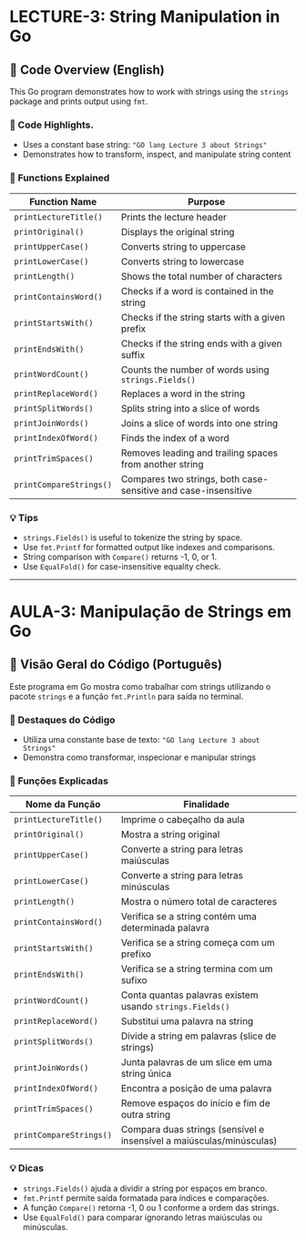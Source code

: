 # LECTURE-3: String Manipulation in Go

## 📘 Code Overview (English)

This Go program demonstrates how to work with strings using the `strings` package and prints output using `fmt`.

### 🔹 Code Highlights.

- Uses a constant base string: `"GO lang Lecture 3 about Strings"`
- Demonstrates how to transform, inspect, and manipulate string content

### 🔹 Functions Explained

| Function Name           | Purpose                                                             |
|-------------------------|---------------------------------------------------------------------|
| `printLectureTitle()`   | Prints the lecture header                                           |
| `printOriginal()`       | Displays the original string                                        |
| `printUpperCase()`      | Converts string to uppercase                                        |
| `printLowerCase()`      | Converts string to lowercase                                        |
| `printLength()`         | Shows the total number of characters                                |
| `printContainsWord()`   | Checks if a word is contained in the string                         |
| `printStartsWith()`     | Checks if the string starts with a given prefix                     |
| `printEndsWith()`       | Checks if the string ends with a given suffix                       |
| `printWordCount()`      | Counts the number of words using `strings.Fields()`                 |
| `printReplaceWord()`    | Replaces a word in the string                                       |
| `printSplitWords()`     | Splits string into a slice of words                                 |
| `printJoinWords()`      | Joins a slice of words into one string                              |
| `printIndexOfWord()`    | Finds the index of a word                                           |
| `printTrimSpaces()`     | Removes leading and trailing spaces from another string             |
| `printCompareStrings()` | Compares two strings, both case-sensitive and case-insensitive      |

### 💡 Tips

- `strings.Fields()` is useful to tokenize the string by space.
- Use `fmt.Printf` for formatted output like indexes and comparisons.
- String comparison with `Compare()` returns -1, 0, or 1.
- Use `EqualFold()` for case-insensitive equality check.

---

# AULA-3: Manipulação de Strings em Go

## 📘 Visão Geral do Código (Português)

Este programa em Go mostra como trabalhar com strings utilizando o pacote `strings` e a função `fmt.Println` para saída no terminal.

### 🔹 Destaques do Código

- Utiliza uma constante base de texto: `"GO lang Lecture 3 about Strings"`
- Demonstra como transformar, inspecionar e manipular strings

### 🔹 Funções Explicadas

| Nome da Função            | Finalidade                                                         |
|---------------------------|---------------------------------------------------------------------|
| `printLectureTitle()`     | Imprime o cabeçalho da aula                                        |
| `printOriginal()`         | Mostra a string original                                           |
| `printUpperCase()`        | Converte a string para letras maiúsculas                           |
| `printLowerCase()`        | Converte a string para letras minúsculas                           |
| `printLength()`           | Mostra o número total de caracteres                                |
| `printContainsWord()`     | Verifica se a string contém uma determinada palavra                |
| `printStartsWith()`       | Verifica se a string começa com um prefixo                         |
| `printEndsWith()`         | Verifica se a string termina com um sufixo                         |
| `printWordCount()`        | Conta quantas palavras existem usando `strings.Fields()`           |
| `printReplaceWord()`      | Substitui uma palavra na string                                    |
| `printSplitWords()`       | Divide a string em palavras (slice de strings)                     |
| `printJoinWords()`        | Junta palavras de um slice em uma string única                     |
| `printIndexOfWord()`      | Encontra a posição de uma palavra                                  |
| `printTrimSpaces()`       | Remove espaços do início e fim de outra string                     |
| `printCompareStrings()`   | Compara duas strings (sensível e insensível a maiúsculas/minúsculas)|

### 💡 Dicas

- `strings.Fields()` ajuda a dividir a string por espaços em branco.
- `fmt.Printf` permite saída formatada para índices e comparações.
- A função `Compare()` retorna -1, 0 ou 1 conforme a ordem das strings.
- Use `EqualFold()` para comparar ignorando letras maiúsculas ou minúsculas.
